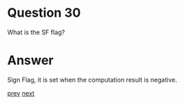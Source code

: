 
# Question 30


What is the SF flag?


# Answer




Sign Flag, it is set when the computation result is negative.




[prev](29.md) [next](31.md)
